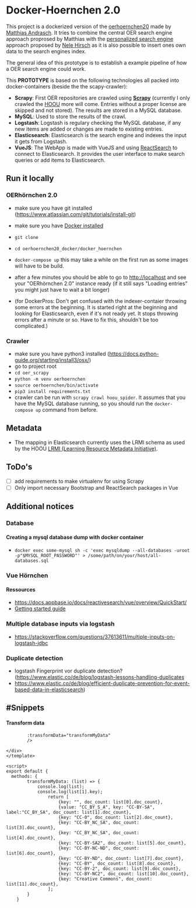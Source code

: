 # Docker-Hoernchen 2.0

This project is a dockerized version of the [oerhoernchen20](https://github.com/programmieraffe/oerhoernchen20) made by [Matthias Andrasch](https://twitter.com/m_andrasch). 
It tries to combine the central OER search engine approach proprosed by Matthias with the [personalized search engine](https://ebildungslabor.de/blog/oersuchtool/) approach proposed by [Nele Hirsch](https://twitter.com/eBildungslabor) as it is also possible to insert ones own data to the search engines index.

The general idea of this prototype is to establish a example pipeline of how a OER search engine could work. 

This **PROTOTYPE** is based on the following technologies all packed into docker-containers (beside the the scapy-crawler):

- **Scrapy**: First OER repositories are crawled using **[Scrapy](http://scrapy.org/)** (currently I only crawled the [HOOU](https://www.hoou.de/) more will come. Entries without a proper license are skipped and not stored). The results are stored in a MySQL database.
- **MySQL**: Used to store the results of the crawl.
- **Logstash**: Logstash is regulary checking the MySQL database, if any new items are added or changes are made to existing entries.
- **Elasticsearch**: Elasticsearch is the search engine and indexes the input it gets from Logstash.
- **VueJS**: The WebApp is made with VueJS and using [ReactSearch](https://docs.appbase.io/docs/reactivesearch/vue/overview/QuickStart/) to connect to Elasticsearch. It provides the user interface to make search queries or add items to Elasticsearch.

## Run it locally

### OERhörnchen 2.0

- make sure you have git installed (https://www.atlassian.com/git/tutorials/install-git)
- make sure you have [Docker installed](https://docs.docker.com/install/)
- `git clone`
- `cd oerhoernchen20_docker/docker_hoernchen`
- `docker-compose up` this may take a while on the first run as some images will have to be build.
- after a few minutes you should be able to go to <http://localhost> and see your "OERhörnchen 2.0" instance ready (if it still says "Loading entries" you might just have to wait a bit longer)

- (for DockerPros: Don't get confused with the indexer-contaier throwing some errors at the beginning. It is started right at the beginning and looking for Elasticsearch, even if it's not ready yet. It stops throwing errors after a minute or so. Have to fix this, shouldn't be too complicated.)

### Crawler

- make sure you have python3 installed (https://docs.python-guide.org/starting/install3/osx/)
- go to project root
- `cd oer_scrapy`
- `python -m venv oerhoernchen`
- `source oerhoernchen/bin/activate`
- `pip3 install requirements.txt`
- crawler can be run with `scrapy crawl hoou_spider`. It assumes that you have the MySQL database running, so you should run the `docker-compose up` command from before.


## Metadata

- The mapping in Elasticsearch currently uses the LRMI schema as used by the HOOU [LRMI (Learning Resource Metadata Initiative)](https://www.dublincore.org/specifications/lrmi/lrmi_terms/).

## ToDo's

- [ ] add requirements to make virtualenv for using Scrapy
- [ ] Only import necessary Bootstrap and ReactSearch packages in Vue

## Additional notices

### Database

#### Creating a mysql database dump with docker container

- `docker exec some-mysql sh -c 'exec mysqldump --all-databases -uroot -p"$MYSQL_ROOT_PASSWORD"' > /some/path/on/your/host/all-databases.sql`

### Vue Hörnchen

#### Ressources

- https://docs.appbase.io/docs/reactivesearch/vue/overview/QuickStart/
- [Getting started guide](https://opensource.appbase.io/reactive-manual/getting-started/reactivebase.html)

### Multiple database inputs via logstash

- https://stackoverflow.com/questions/37613611/multiple-inputs-on-logstash-jdbc

### Duplicate detection

- logstash Fingerprint vor duplicate detection? (https://www.elastic.co/de/blog/logstash-lessons-handling-duplicates
- https://www.elastic.co/de/blog/efficient-duplicate-prevention-for-event-based-data-in-elasticsearch)


## #Snippets

#### Transform data

```
		:transformData="transformMyData"
		/>

</div>
</template>

<script>
export default {
  methods: {
		transformMyData: (list) => {
			console.log(list);
			console.log(list[1].key);
				return [
					{key: "", doc_count: list[0].doc_count},
					{value: "CC_BY_S_A", key: "CC-BY-SA", label:"CC_BY_SA", doc_count: list[1].doc_count},
					{key: "CC-0", doc_count: list[2].doc_count},
					{key: "CC-BY_NC_SA", doc_count: list[3].doc_count},
					{key: "CC_BY_NC_SA", doc_count: list[4].doc_count},
					{key: "CC-BY-SA2", doc_count: list[5].doc_count},
					{key: "CC-BY-NC-ND", doc_count: list[6].doc_count},
					{key: "CC-BY-ND", doc_count: list[7].doc_count},
					{key: "CC-BY", doc_count: list[8].doc_count},
					{key: "CC-BY-2", doc_count: list[9].doc_count},
					{key: "CC-BY-NC2", doc_count: list[10].doc_count},
					{key: "Creative Commons", doc_count: list[11].doc_count},
				];
		}
	}
```